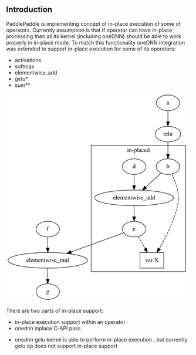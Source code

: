 ## Introduction

PaddlePaddle is implementing concept of in-place execution of some of operators. Currently assumption is that
if operator can have in-place processing then all its kernel (including oneDNN) should be able to work
properly in in-place mode. To match this functionality oneDNN integration was extended to support in-place execution for 
some of its operators:
- activations
- softmax
- elementwise_add
- gelu*
- sum**

![](images/inplace.svg)   

There are two parts of in-place support:
- in-place execution support within an operator
- onednn inplace C-API pass 

* onednn gelu kernel is able to perform in-place execution , but currently gelu op does not support in-place support
